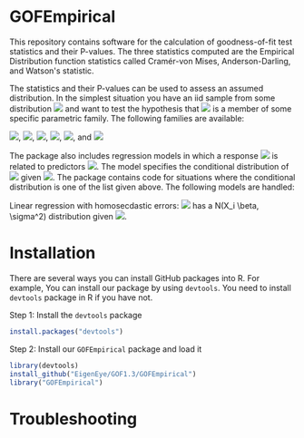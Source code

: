 # GOFEmpirical
This repository contains software for the calculation of goodness-of-fit
test statistics and their P-values.  The three statistics computed are the
Empirical Distribution function statistics called Cramér-von Mises, Anderson-Darling,
and Watson's statistic.  

The statistics and their P-values can be used to assess an assumed distribution. In the simplest situation
you have an iid sample from some distribution <img src="https://render.githubusercontent.com/render/math?math=F"> and want to test the hypothesis that <img src="https://render.githubusercontent.com/render/math?math=F"> is a member of 
some specific parametric family. The following families are available:

<img src="https://render.githubusercontent.com/render/math?math=Normal(location=\mu,scale=\sigma^2)">,
<img src="https://render.githubusercontent.com/render/math?math=Gamma(shape=\alpha,scale=\beta)">,
<img src="https://render.githubusercontent.com/render/math?math=Logistic(location=\mu,scale=\beta)">,
<img src="https://render.githubusercontent.com/render/math?math=Laplace(location=\mu,scale=\beta)">,
<img src="https://render.githubusercontent.com/render/math?math=Weibull(shape=\alpha,scale=\beta)">, and
<img src="https://render.githubusercontent.com/render/math?math=Extreme Value(location=\mu,scale=\beta)">

The package also includes regression models in which a response <img src="https://render.githubusercontent.com/render/math?math=Y"> is related to predictors <img src="https://render.githubusercontent.com/render/math?math=X">. 
The model specifies the conditional distribution of <img src="https://render.githubusercontent.com/render/math?math=Y"> given <img src="https://render.githubusercontent.com/render/math?math=X">.  The package contains code
for situations where the conditional distribution is one of the list given above.  The 
following models are handled:

Linear regression with homosecdastic errors: <img src="https://render.githubusercontent.com/render/math?math=Y_i"> has a N(X_i \beta, \sigma^2) distribution given <img src="https://render.githubusercontent.com/render/math?math=X_i">.


# Installation
There are several ways you can install GitHub packages into R. For example,
You can install our package by using `devtools`. You need to install `devtools` package in R if you have not.


Step 1: Install the `devtools` package
```R
install.packages("devtools")
```

Step 2: Install our `GOFEmpirical` package and load it
```R
library(devtools)
install_github("EigenEye/GOF1.3/GOFEmpirical")
library("GOFEmpirical")
```

# Troubleshooting

